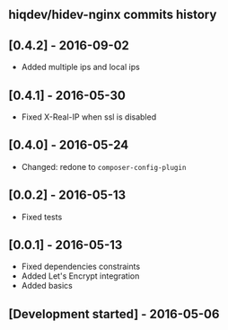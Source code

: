 hiqdev/hidev-nginx commits history
----------------------------------

## [0.4.2] - 2016-09-02

- Added multiple ips and local ips

## [0.4.1] - 2016-05-30

- Fixed X-Real-IP when ssl is disabled

## [0.4.0] - 2016-05-24

- Changed: redone to `composer-config-plugin`

## [0.0.2] - 2016-05-13

- Fixed tests

## [0.0.1] - 2016-05-13

- Fixed dependencies constraints
- Added Let's Encrypt integration
- Added basics

## [Development started] - 2016-05-06
